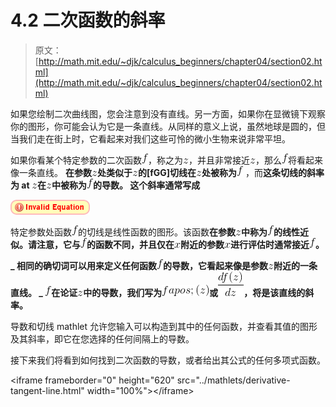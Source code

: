 # 4.2 二次函数的斜率

> 原文： [http://math.mit.edu/~djk/calculus_beginners/chapter04/section02.html](http://math.mit.edu/~djk/calculus_beginners/chapter04/section02.html)

如果您绘制二次曲线图，您会注意到没有直线。另一方面，如果你在显微镜下观察你的图形，你可能会认为它是一条直线。从同样的意义上说，虽然地球是圆的，但当我们走在街上时，它看起来对我们这些可怜的微小生物来说非常平坦。

如果你看某个特定参数的二次函数![](img/tex-8fa14cdd754f91cc6554c9e71929cce7.gif)，称之为![](img/tex-fbade9e36a3f36d3d676c1b808451dd7.gif)，并且非常接近![](img/tex-fbade9e36a3f36d3d676c1b808451dd7.gif)，那么![](img/tex-8fa14cdd754f91cc6554c9e71929cce7.gif)将看起来像一条直线。 **在参数![](img/tex-fbade9e36a3f36d3d676c1b808451dd7.gif)处类似于![](img/tex-fbade9e36a3f36d3d676c1b808451dd7.gif)的[fGG]切线在![](img/tex-fbade9e36a3f36d3d676c1b808451dd7.gif)处被称为![](img/tex-8fa14cdd754f91cc6554c9e71929cce7.gif)** ，而**这条切线的斜率为 **at ![](img/tex-fbade9e36a3f36d3d676c1b808451dd7.gif)在![](img/tex-fbade9e36a3f36d3d676c1b808451dd7.gif)中被称为![](img/tex-8fa14cdd754f91cc6554c9e71929cce7.gif)的导数。** 这个斜率通常写成**

![](img/tex-f10ae2e0d96d6922198c9ecd867a859a.gif)

特定参数处函数![](img/tex-8fa14cdd754f91cc6554c9e71929cce7.gif)的切线是线性函数的图形。该函数**在参数![](img/tex-fbade9e36a3f36d3d676c1b808451dd7.gif)中称为![](img/tex-8fa14cdd754f91cc6554c9e71929cce7.gif)的线性近似。请注意，它与![](img/tex-8fa14cdd754f91cc6554c9e71929cce7.gif)的函数不同，并且仅在![](img/tex-9dd4e461268c8034f5c8564e155c67a6.gif)附近的参数![](img/tex-9dd4e461268c8034f5c8564e155c67a6.gif)进行评估时通常接近![](img/tex-8fa14cdd754f91cc6554c9e71929cce7.gif)。**

**_ 相同的确切词可以用来定义任何函数![](img/tex-8fa14cdd754f91cc6554c9e71929cce7.gif)的导数，它看起来像是参数![](img/tex-fbade9e36a3f36d3d676c1b808451dd7.gif)附近的一条直线。 _ ![](img/tex-8fa14cdd754f91cc6554c9e71929cce7.gif)在论证![](img/tex-fbade9e36a3f36d3d676c1b808451dd7.gif)中的导数，我们写为![](img/tex-4eb8297ca9ae588ac1c730c0794cc6ef.gif)或![](img/tex-0dfe05a63b7aab616196e94e6b4db7fe.gif)，将是该直线的斜率。**

导数和切线 mathlet 允许您输入可以构造到其中的任何函数，并查看其值的图形及其斜率，即它在您选择的任何间隔上的导数。

接下来我们将看到如何找到二次函数的导数，或者给出其公式的任何多项式函数。

&lt;iframe frameborder="0" height="620" src="../mathlets/derivative-tangent-line.html" width="100%"&gt;&lt;/iframe&gt;